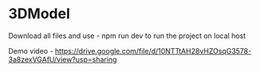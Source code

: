 # 3DModel

Download all files and use - npm run dev to run the project on local host

Demo video - https://drive.google.com/file/d/10NTTtAH28vHZOsqG3578-3a8zexVGAfU/view?usp=sharing
